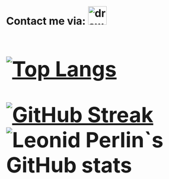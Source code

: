 
<h1> Contact me via: 
<a href="https://www.t.me/perlinleonid">
<img src="https://upload.wikimedia.org/wikipedia/commons/thumb/8/83/Telegram_2019_Logo.svg/2048px-Telegram_2019_Logo.svg.png" alt="drawing" width="50"/>
<a/>
<h1/>

[![Top Langs](https://github-readme-stats.vercel.app/api/top-langs/?username=perlinleo&exclude_repo=ml_bmstu&layout=compact&langs_count=9&hide=html&bg_color=30,e96443,904e95&title_color=fff&text_color=fff)]()

[![GitHub Streak](https://github-readme-streak-stats.herokuapp.com/?user=perlinleo)](https://git.io/streak-stats)
![Leonid Perlin`s GitHub stats](https://github-readme-stats.vercel.app/api?username=perlinleo&show_icons=true&bg_color=30,e96443,904e95&title_color=fff&text_color=fff)
